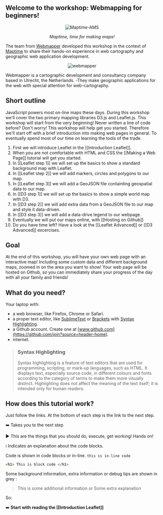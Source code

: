 ## Welcome to the workshop: Webmapping for beginners!

<p align="center"> <img align="center" src="https://raw.githubusercontent.com/wiki/NieneB/Webmapping_for_beginners/img/maptime-logo.png" alt="Maptime-AMS"> </p>

<p align="center"> <i> Maptime, time for making maps! </i></p>

The team from [Webmapper](http://webmapper.net/) developed this workshop in the context of [Maptime](maptime.io) to share their hands-on experience in web cartography and geographic web application development. 

<p align="center"> <img align="center" src="https://raw.githubusercontent.com/wiki/NieneB/Webmapping_for_beginners/img/webmapper_logo_tekst.png" alt="webmapper"> </p>


Webmapper is a cartographic development and consultancy company based in Utrecht, the Netherlands. -They make geographic applications for the web with special attention for web-cartography. 

## Short outline

JavaScript powers most on-line maps these days. During this workshop we'll cover the two primary mapping libraries D3.js and Leaflet.js. This workshop will start from the very beginning! Never written a line of code before? Don't worry! This workshop will help get you started. 
Therefore we'll start off with a brief introduction into making web pages in general. To eventually spend most of our time on learning the tools of the trade.


1. First we will introduce Leaflet in the [[Introduction Leaflet]].
2. When you are not comfortable with HTML and CSS the [[Making a Web Page]] tutorial will get you started.
3. In [[Leaflet step 1]] we will set up the basics to show a standard background map with Leaflet.
4. In [[Leaflet step 2]] we will add markers, circles and polygons to our map.
5. In [[Leaflet step 3]] we will add a GeoJSON file containting geospatial data to our map.
6. In [[D3 step 1]] we will set up the basics to show a simple world map with D3.
7. In [[D3 step 2]] we will add extra data from a GeoJSON file to our map and style it data-driven. 
8. In [[D3 step 3]] we will add a data-drive legend to our webpage. 
9. Eventually we will put our maps online, with [[Hosting on Github]]
10. Do you have time left? Have a look at the [[Leaflet Advanced]] or [[D3 Advanced]] excercises.

## Goal 

At the end of this workshop, you will have your own web page with an interactive map! Including some custom data and different background maps, zoomed in on the area you want to show! Your web page will be hosted on Github, so you can immediately share your progress of the day with all your family and friends!

## What do you need?

Your laptop with:

* a web browser, like Firefox, Chrome or Safari.
* a proper text editor, like [SublimeText](http://www.sublimetext.com/) or [Brackets](http://brackets.io/) with [Syntax Highlighting](https://en.wikipedia.org/wiki/Syntax_highlighting).
* a Github account. Create one at [www.github.com](https://github.com/join?source=header-home).
* internet.

>### Syntax Highlighting
>
> Syntax highlighting is a feature of text editors that are used for programming, scripting, or mark-up languages, such as HTML. It displays text, especially source code, in different colours and fonts according to the category of terms to make them more visually distinct. Highlighting does not affect the meaning of the text itself; it is intended only for human readers.

## How does this tutorial work?
Just follow the links. At the bottom of each step is the link to the next step.

:arrow_right: Takes you to the next step

:arrow_forward: This are the things that you should do, execute, get working! Hands on! 

:information_source: Indicates an explanation about the code blocks. 

Code is shown in code blocks or in-line. `this is in-line code` 

``` html
<h1> This is block code </h1>
```

Some background information, extra information or debug tips are shown in grey :

> This is some additional information
> or
> Some extra explanation

So:

:arrow_right: **Start with reading the [[Introduction Leaflet]]**